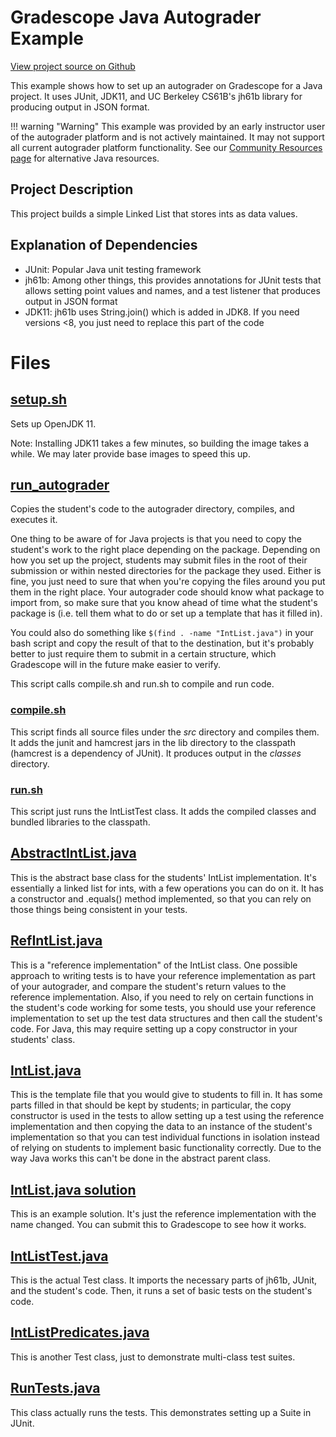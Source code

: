 # Gradescope Java Autograder Example

[View project source on Github](https://github.com/gradescope/autograder_samples/tree/master/java)

This example shows how to set up an autograder on Gradescope for a
Java project. It uses JUnit, JDK11, and UC Berkeley CS61B's jh61b
library for producing output in JSON format.

!!! warning "Warning"
    This example was provided by an early instructor user of the autograder
    platform and is not actively maintained. It may not support all current
    autograder platform functionality. See our
    [Community Resources page](https://github.com/gradescope/autograder_samples/blob/master/docs/resources.md) for alternative Java resources.

## Project Description

This project builds a simple Linked List that stores ints as data
values.

## Explanation of Dependencies

- JUnit: Popular Java unit testing framework
- jh61b: Among other things, this provides annotations for JUnit tests that allows setting point values and names, and a test listener that produces output in JSON format
- JDK11: jh61b uses String.join() which is added in JDK8. If you need versions <8, you just need to replace this part of the code

# Files

## [setup.sh](https://github.com/gradescope/autograder_samples/blob/master/java/setup.sh)

Sets up OpenJDK 11.

Note: Installing JDK11 takes a few minutes, so building the image takes
a while. We may later provide base images to speed this up.

## [run_autograder](https://github.com/gradescope/autograder_samples/blob/master/java/run_autograder)

Copies the student's code to the autograder directory, compiles, and
executes it.

One thing to be aware of for Java projects is that you need to copy
the student's work to the right place depending on the
package. Depending on how you set up the project, students may submit
files in the root of their submission or within nested directories for
the package they used. Either is fine, you just need to sure that when
you're copying the files around you put them in the right place. Your
autograder code should know what package to import from, so make sure
that you know ahead of time what the student's package is (i.e. tell
them what to do or set up a template that has it filled in).

You could also do something like `$(find . -name "IntList.java")` in
your bash script and copy the result of that to the destination, but
it's probably better to just require them to submit in a certain
structure, which Gradescope will in the future make easier to verify.

This script calls compile.sh and run.sh to compile and run code.

### [compile.sh](https://github.com/gradescope/autograder_samples/blob/master/java/compile.sh)

This script finds all source files under the *src* directory and
compiles them. It adds the junit and hamcrest jars in the lib
directory to the classpath (hamcrest is a dependency of JUnit). It
produces output in the *classes* directory.

### [run.sh](https://github.com/gradescope/autograder_samples/blob/master/java/run.sh)

This script just runs the IntListTest class. It adds the compiled
classes and bundled libraries to the classpath.


## [AbstractIntList.java](https://github.com/gradescope/autograder_samples/blob/master/java/src/main/java/com/gradescope/intlist/AbstractIntList.java)

This is the abstract base class for the students' IntList
implementation. It's essentially a linked list for ints, with a few
operations you can do on it.  It has a constructor and .equals()
method implemented, so that you can rely on those things being
consistent in your tests.

## [RefIntList.java](https://github.com/gradescope/autograder_samples/blob/master/java/src/main/java/com/gradescope/intlist/RefIntList.java)

This is a "reference implementation" of the IntList class. One
possible approach to writing tests is to have your reference
implementation as part of your autograder, and compare the student's
return values to the reference implementation. Also, if you need to
rely on certain functions in the student's code working for some
tests, you should use your reference implementation to set up the test
data structures and then call the student's code. For Java, this may
require setting up a copy constructor in your students' class.

## [IntList.java](https://github.com/gradescope/autograder_samples/blob/master/java/src/main/java/com/gradescope/intlist/IntList.java)

This is the template file that you would give to students to fill
in. It has some parts filled in that should be kept by students; in
particular, the copy constructor is used in the tests to allow setting
up a test using the reference implementation and then copying the data
to an instance of the student's implementation so that you can test
individual functions in isolation instead of relying on students to
implement basic functionality correctly. Due to the way Java works
this can't be done in the abstract parent class.

## [IntList.java solution](https://github.com/gradescope/autograder_samples/blob/master/java/solution/IntList.java)

This is an example solution. It's just the reference implementation
with the name changed. You can submit this to Gradescope to see how it
works.

## [IntListTest.java](https://github.com/gradescope/autograder_samples/blob/master/java/src/main/java/com/gradescope/intlist/tests/IntListTest.java)

This is the actual Test class. It imports the necessary parts of
jh61b, JUnit, and the student's code. Then, it runs a set of basic
tests on the student's code.

## [IntListPredicates.java](https://github.com/gradescope/autograder_samples/blob/master/java/src/main/java/com/gradescope/intlist/tests/IntListPredicates.java)

This is another Test class, just to demonstrate multi-class test suites.

## [RunTests.java](https://github.com/gradescope/autograder_samples/blob/master/java/src/main/java/com/gradescope/intlist/tests/RunTests.java)

This class actually runs the tests. This demonstrates setting up a
Suite in JUnit.
